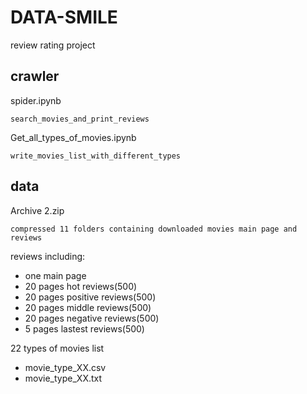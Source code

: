 DATA-SMILE
=======

review rating project

## crawler 
spider.ipynb

`search_movies_and_print_reviews`

Get_all_types_of_movies.ipynb

`write_movies_list_with_different_types`

## data

Archive 2.zip

`compressed 11 folders containing downloaded movies main page and reviews`

reviews including:
  * one main page
  * 20 pages hot reviews(500)
  * 20 pages positive reviews(500)
  * 20 pages middle reviews(500)
  * 20 pages negative reviews(500)
  * 5 pages lastest reviews(500)

22 types of movies list
  * movie_type_XX.csv
  * movie_type_XX.txt
  
